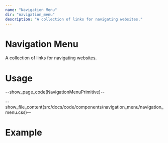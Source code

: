 ```yaml
---
name: "Navigation Menu"
dir: "navigation_menu"
description: "A collection of links for navigating websites."
---
```


# Navigation Menu

A collection of links for navigating websites.

# Usage

--show_page_code(NavigationMenuPrimitive)--

--show_file_content(src/docs/code/components/navigation_menu/navigation_menu.css)--

# Example
